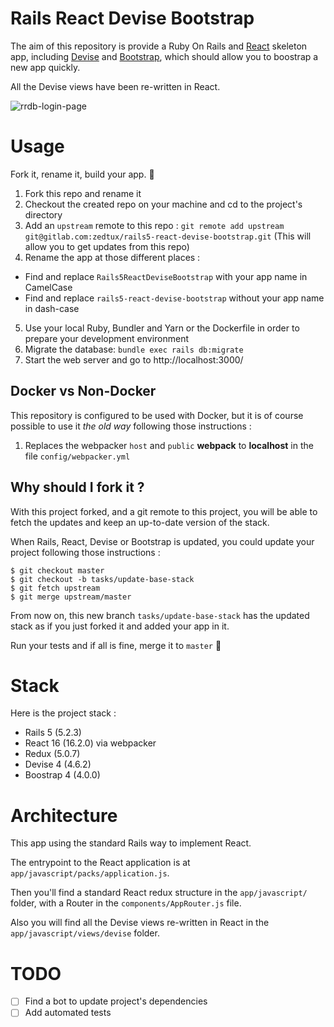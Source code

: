 # Rails React Devise Bootstrap

The aim of this repository is provide a Ruby On Rails and [React](https://reactjs.org)
skeleton app, including [Devise](https://github.com/plataformatec/devise) and
[Bootstrap](http://getbootstrap.com), which should allow you to boostrap a new
app quickly.

All the Devise views have been re-written in React.

![rrdb-login-page](/uploads/2cfb66718d2c77afdf9db5fa385d5934/rrdb-login-page.png)

# Usage

Fork it, rename it, build your app. 💪

1. Fork this repo and rename it
2. Checkout the created repo on your machine and cd to the project's directory
3. Add an `upstream` remote to this repo : `git remote add upstream git@gitlab.com:zedtux/rails5-react-devise-bootstrap.git` (This will allow you to get updates from this repo)
4. Rename the app at those different places :
  - Find and replace `Rails5ReactDeviseBootstrap` with your app name in CamelCase
  - Find and replace `rails5-react-devise-bootstrap` without your app name in dash-case
5. Use your local Ruby, Bundler and Yarn or the Dockerfile in order to prepare
   your development environment
6. Migrate the database: `bundle exec rails db:migrate`
7. Start the web server and go to http://localhost:3000/

## Docker vs Non-Docker

This repository is configured to be used with Docker, but it is of course
possible to use it _the old way_ following those instructions :

1. Replaces the webpacker `host` and `public` **webpack** to **localhost** in the file `config/webpacker.yml`

## Why should I fork it ?

With this project forked, and a git remote to this project, you will be able to
fetch the updates and keep an up-to-date version of the stack.

When Rails, React, Devise or Bootstrap is updated, you could update your project
following those instructions :

```
$ git checkout master
$ git checkout -b tasks/update-base-stack
$ git fetch upstream
$ git merge upstream/master
```

From now on, this new branch `tasks/update-base-stack` has the updated stack as
if you just forked it and added your app in it.

Run your tests and if all is fine, merge it to `master` 🎉

# Stack

Here is the project stack :

 * Rails 5 (5.2.3)
 * React 16 (16.2.0) via webpacker
 * Redux (5.0.7)
 * Devise 4 (4.6.2)
 * Boostrap 4 (4.0.0)

# Architecture

This app using the standard Rails way to implement React.

The entrypoint to the React application is at `app/javascript/packs/application.js`.

Then you'll find a standard React redux structure in the `app/javascript/`
folder, with a Router in the `components/AppRouter.js` file.

Also you will find all the Devise views re-written in React in the
`app/javascript/views/devise` folder.

# TODO

 - [ ] Find a bot to update project's dependencies
 - [ ] Add automated tests
